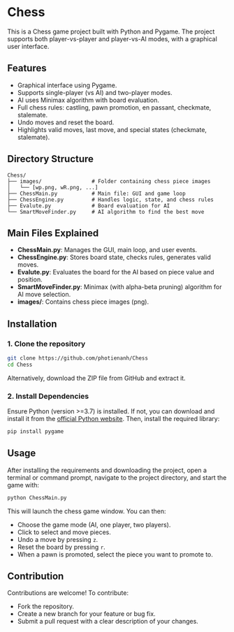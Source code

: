# Chess
This is a Chess game project built with Python and Pygame. The project supports both player-vs-player and player-vs-AI modes, with a graphical user interface.
## Features
- Graphical interface using Pygame.
- Supports single-player (vs AI) and two-player modes.
- AI uses Minimax algorithm with board evaluation.
- Full chess rules: castling, pawn promotion, en passant, checkmate, stalemate.
- Undo moves and reset the board.
- Highlights valid moves, last move, and special states (checkmate, stalemate).
## Directory Structure
```
Chess/
├── images/                # Folder containing chess piece images
│   └── [wp.png, wR.png, ...]
├── ChessMain.py           # Main file: GUI and game loop
├── ChessEngine.py         # Handles logic, state, and chess rules
├── Evalute.py             # Board evaluation for AI
└── SmartMoveFinder.py     # AI algorithm to find the best move
```
## Main Files Explained

- **ChessMain.py**: Manages the GUI, main loop, and user events.
- **ChessEngine.py**: Stores board state, checks rules, generates valid moves.
- **Evalute.py**: Evaluates the board for the AI based on piece value and position.
- **SmartMoveFinder.py**: Minimax (with alpha-beta pruning) algorithm for AI move selection.
- **images/**: Contains chess piece images (png).

## Installation
### 1. Clone the repository
```bash
git clone https://github.com/photienanh/Chess
cd Chess
```
Alternatively, download the ZIP file from GitHub and extract it.
### 2. Install Dependencies
Ensure Python (version >=3.7) is installed. If not, you can download and install it from the [official Python website](https://www.python.org/downloads/). Then, install the required library:
```bash
pip install pygame
```
## Usage
After installing the requirements and downloading the project, open a terminal or command prompt, navigate to the project directory, and start the game with:
   ```bash
   python ChessMain.py
   ```
This will launch the chess game window. You can then:
- Choose the game mode (AI, one player, two players).
- Click to select and move pieces.
- Undo a move by pressing `z`.
- Reset the board by pressing `r`.
- When a pawn is promoted, select the piece you want to promote to.
## Contribution
Contributions are welcome! To contribute:
- Fork the repository.
- Create a new branch for your feature or bug fix.
- Submit a pull request with a clear description of your changes.